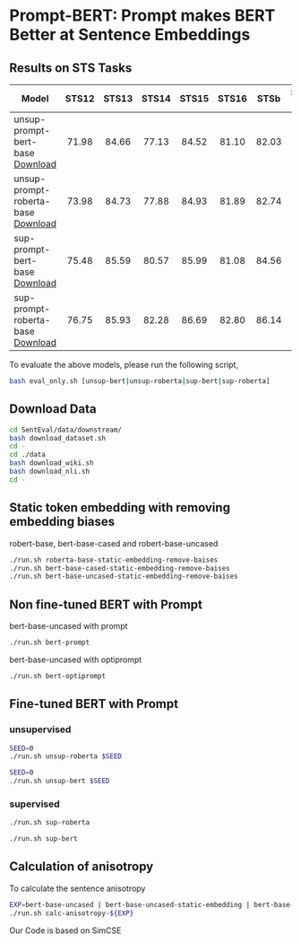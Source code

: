 # Prompt-BERT: Prompt makes BERT Better at Sentence Embeddings

    
## Results on STS Tasks

| Model                                                                                                                    | STS12 | STS13 | STS14 | STS15 | STS16 | STSb  | SICK-R | Avg.  |
|--------------------------------------------------------------------------------------------------------------------------|:-----:|:-----:|:-----:|:-----:|:-----:|:-----:|:------:|:-----:|
| unsup-prompt-bert-base  [Download](https://drive.google.com/file/d/1n9FULUIRBhmhvaSQPaOnsudb_CVZyBli/view?usp=sharing)   | 71.98 | 84.66 | 77.13 | 84.52 | 81.10 | 82.03 | 70.64  | 78.87 |
| unsup-prompt-roberta-base [Download](https://drive.google.com/file/d/16qQst04wAr_i59ZL-79CVXoivec4lZOZ/view?usp=sharing) | 73.98 | 84.73 | 77.88 | 84.93 | 81.89 | 82.74 | 69.21  | 79.34 |
| sup-prompt-bert-base [Download](https://drive.google.com/file/d/1TtqYSNeMpzQI59tqu3BNWUbnrkWB4GVm/view?usp=sharing)      | 75.48 | 85.59 | 80.57 | 85.99 | 81.08 | 84.56 | 80.52  | 81.97 |
| sup-prompt-roberta-base [Download](https://drive.google.com/file/d/123wpRkpQr3OrlRuM2ZzeId2Mc-uw3ozY/view?usp=sharing)   | 76.75 | 85.93 | 82.28 | 86.69 | 82.80 | 86.14 | 80.04  | 82.95 |
    
To evaluate the above models, please run the following script, 
```sh
bash eval_only.sh [unsup-bert|unsup-roberta|sup-bert|sup-roberta]
```
## Download Data

``` sh
cd SentEval/data/downstream/
bash download_dataset.sh
cd -
cd ./data
bash download_wiki.sh
bash download_nli.sh
cd -
```

## Static token embedding with removing embedding biases
robert-base, bert-base-cased and robert-base-uncased
```sh
./run.sh roberta-base-static-embedding-remove-baises
./run.sh bert-base-cased-static-embedding-remove-baises
./run.sh bert-base-uncased-static-embedding-remove-baises
```

## Non fine-tuned BERT with Prompt

bert-base-uncased with prompt
``` sh
./run.sh bert-prompt
```

bert-base-uncased with optiprompt
``` sh
./run.sh bert-optiprompt
```

## Fine-tuned BERT with Prompt
### unsupervised

``` sh
SEED=0
./run.sh unsup-roberta $SEED
```

``` sh
SEED=0
./run.sh unsup-bert $SEED
```
### supervised

``` sh
./run.sh sup-roberta 
```

``` sh
./run.sh sup-bert
```

## Calculation of anisotropy
To calculate the sentence anisotropy

```sh
EXP=bert-base-uncased | bert-base-uncased-static-embedding | bert-base-uncased-static-embedding-remove-baises 
./run.sh calc-anisotropy-${EXP}
```

Our Code is based on SimCSE
